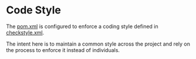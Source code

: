 # Code Style

The [pom.xml](pom.xml) is configured to enforce a coding style defined in
[checkstyle.xml](checkstyle.xml).

The intent here is to maintain a common style
across the project and rely on the process to enforce it instead of individuals.
